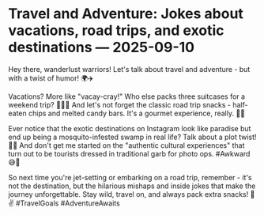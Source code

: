 # Travel and Adventure: Jokes about vacations, road trips, and exotic destinations — 2025-09-10

Hey there, wanderlust warriors! Let's talk about travel and adventure - but with a twist of humor! 🌍✈️

Vacations? More like "vacay-cray!" Who else packs three suitcases for a weekend trip? 🧳🤷‍♀️ And let's not forget the classic road trip snacks - half-eaten chips and melted candy bars. It's a gourmet experience, really. 🍿🍫

Ever notice that the exotic destinations on Instagram look like paradise but end up being a mosquito-infested swamp in real life? Talk about a plot twist! 🦟🌴 And don't get me started on the "authentic cultural experiences" that turn out to be tourists dressed in traditional garb for photo ops. #Awkward 😅📸

So next time you're jet-setting or embarking on a road trip, remember - it's not the destination, but the hilarious mishaps and inside jokes that make the journey unforgettable. Stay wild, travel on, and always pack extra snacks! 🤪✌️ #TravelGoals #AdventureAwaits